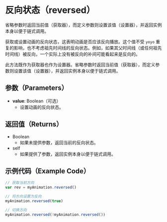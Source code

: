 # 反向状态（reversed）

省略参数时返回当前值（获取器），而定义参数则设置该值（设置器），并返回实例本身以便于链式调用。

获取或设置动画的反向状态，这表明动画是否应该反向播放。这个值不受 `yoyo` 重复的影响，也不考虑祖先时间线的反向状态。例如，如果其父时间线（或任何祖先时间线）被反向，一个实际上没有被反向的补间可能看起来是反向的。

此方法既作为获取器也作为设置器。省略参数时返回当前值（获取器），而定义参数则设置该值（设置器），并返回实例本身以便于链式调用。

## 参数（Parameters）

- **value**: Boolean（可选）
  - 设置动画的反向状态。

## 返回值（Returns）

- Boolean
  - 如果未提供参数，返回当前的反向状态。
- self
  - 如果提供了参数，返回实例本身以便于链式调用。

## 示例代码（Example Code）

```javascript
// 获取当前方向
var rev = myAnimation.reversed()

// 将方向设置为反向
myAnimation.reversed(true)

// 切换方向
myAnimation.reversed(!myAnimation.reversed())
```
